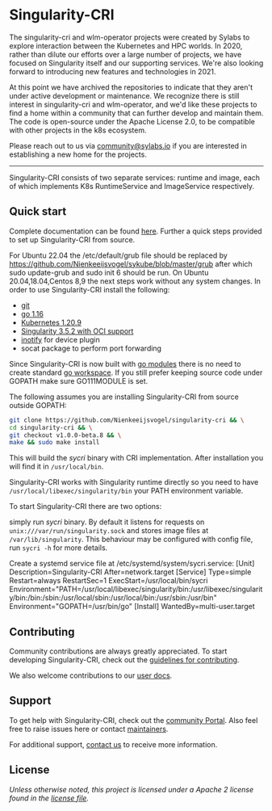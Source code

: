  # Singularity-CRI

The singularity-cri and wlm-operator projects were created by Sylabs to explore interaction between the Kubernetes and HPC worlds. In 2020, rather than dilute our efforts over a large number of projects, we have focused on Singularity itself and our supporting services. We're also looking forward to introducing new features and technologies in 2021.

At this point we have archived the repositories to indicate that they aren't under active development or maintenance. We recognize there is still interest in singularity-cri and wlm-operator, and we'd like these projects to find a home within a community that can further develop and maintain them. The code is open-source under the Apache License 2.0, to be compatible with other projects in the k8s ecosystem.

Please reach out to us via community@sylabs.io if you are interested in establishing a new home for the projects.

----

Singularity-CRI consists of two separate services: runtime and image, each of which implements 
K8s RuntimeService and ImageService respectively.

## Quick start

Complete documentation can be found [here](https://sylabs.io/guides/cri/1.0/user-guide). 
Further a quick steps provided to set up Singularity-CRI from source.

For Ubuntu 22.04 the /etc/default/grub file should be replaced by https://github.com/Nienkeeijsvogel/sykube/blob/master/grub after which sudo update-grub and sudo init 6 should be run.
On Ubuntu 20.04,18.04,Centos 8,9 the next steps work without any system changes.
In order to use Singularity-CRI install the following:


- [git](https://git-scm.com/downloads)
- [go 1.16](https://golang.org/doc/install)
- [Kubernetes 1.20.9](https://kubernetes.io/docs/tasks/tools/)
- [Singularity 3.5.2 with OCI support](https://github.com/sylabs/singularity/blob/master/INSTALL.md)
- [inotify](http://man7.org/linux/man-pages/man7/inotify.7.html) for device plugin
- socat package to perform port forwarding

Since Singularity-CRI is now built with [go modules](https://github.com/golang/go/wiki/Modules)
there is no need to create standard [go workspace](https://golang.org/doc/code.html). If you still
prefer keeping source code under GOPATH make sure GO111MODULE is set. 

The following assumes you are installing Singularity-CRI from source outside GOPATH:
```bash
git clone https://github.com/Nienkeeijsvogel/singularity-cri && \
cd singularity-cri && \
git checkout v1.0.0-beta.8 && \
make && sudo make install  
```

This will build the _sycri_ binary with CRI implementation. After installation you will find it in `/usr/local/bin`.

Singularity-CRI works with Singularity runtime directly so you need to have
`/usr/local/libexec/singularity/bin` your PATH environment variable.

To start Singularity-CRI there are two options:

simply run _sycri_ binary. By default it listens for requests on
`unix:///var/run/singularity.sock` and stores image files at `/var/lib/singularity`. 
This behaviour may be configured with config file, run `sycri -h` for more details.

Create a systemd service file at /etc/systemd/system/sycri.service:
[Unit]
Description=Singularity-CRI
After=network.target
[Service]
Type=simple
Restart=always
RestartSec=1
ExecStart=/usr/local/bin/sycri
Environment="PATH=/usr/local/libexec/singularity/bin:/usr/libexec/singularity/bin:/bin:/sbin:/usr/local/sbin:/usr/local/bin:/usr/sbin:/usr/bin"
Environment="GOPATH=/usr/bin/go"
[Install]
WantedBy=multi-user.target

## Contributing

Community contributions are always greatly appreciated. To start developing Singularity-CRI,
check out the [guidelines for contributing](CONTRIBUTING.md).

We also welcome contributions to our [user docs](https://github.com/sylabs/singularity-cri-userdocs).

## Support

To get help with Singularity-CRI, check out the [community Portal](https://sylabs.io/resources/community).
Also feel free to raise issues here or contact [maintainers](CONTRIBUTORS.md).

For additional support, [contact us](https://sylabs.io/contact-us) to receive more information.

## License

_Unless otherwise noted, this project is licensed under a Apache 2 license found in the [license file](LICENSE)._
